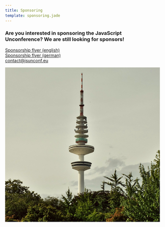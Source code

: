 ```yaml
---
title: Sponsoring
template: sponsoring.jade
---
```


<h3 class="subheader">Are you interested in sponsoring the JavaScript Unconference? We are still looking for sponsors!</h3>

<div class="sponsoring">
  <a href="/downloads/JSUnconfSponsoranschreibenENHH2014.pdf" onclick="ga('send', 'event', 'download', 'click', 'english');">Sponsorship flyer (english)</a>
  <br/>
  <a href="/downloads/JSUnconfSponsoranschreibenDEHH2014.pdf" onclick="ga('send', 'event', 'download', 'click', 'german');">Sponsorship flyer (german)</a>
  <br/>
  <div class="email">
    <a href="mailto:contact@jsunconf.eu">contact@jsunconf.eu</a>
  </div>
</div>


![](sponsoring.jpg)
